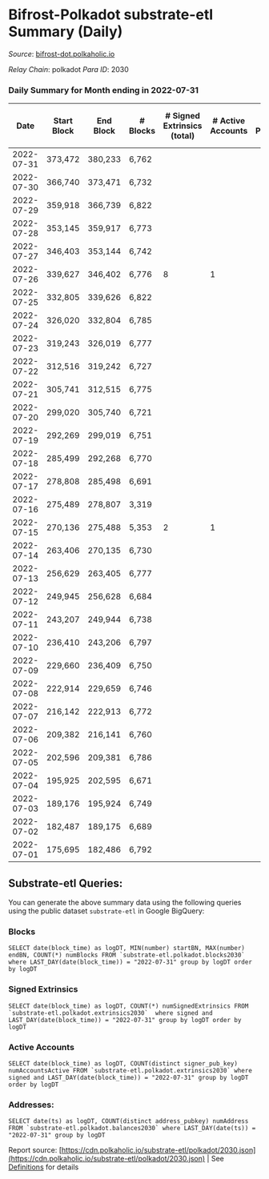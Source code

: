 # Bifrost-Polkadot substrate-etl Summary (Daily)

_Source_: [bifrost-dot.polkaholic.io](https://bifrost-dot.polkaholic.io)

*Relay Chain*: polkadot
*Para ID*: 2030



### Daily Summary for Month ending in 2022-07-31


| Date | Start Block | End Block | # Blocks | # Signed Extrinsics (total) | # Active Accounts | # Passive | # New | # Addresses with Balances | # Events | # Transfers | # XCM Transfers In | # XCM Transfers Out |
| ---- | ----------- | --------- | -------- | --------------------------- | ----------------- | --------- | ----- | ------------------------- | -------- | ----------- | ------------------ | ------------------- |
| 2022-07-31 | 373,472 | 380,233 | 6,762  |  |  |  |  | 6 | 13,528 |   |   |   |
| 2022-07-30 | 366,740 | 373,471 | 6,732  |  |  |  |  | 6 | 13,468 |   |   |   |
| 2022-07-29 | 359,918 | 366,739 | 6,822  |  |  |  |  | 6 | 13,648 |   |   |   |
| 2022-07-28 | 353,145 | 359,917 | 6,773  |  |  |  |  | 6 | 13,549 |   |   |   |
| 2022-07-27 | 346,403 | 353,144 | 6,742  |  |  |  |  | 6 | 13,488 |   |   |   |
| 2022-07-26 | 339,627 | 346,402 | 6,776  | 8 | 1 |  |  | 6 | 13,597 |   |   |   |
| 2022-07-25 | 332,805 | 339,626 | 6,822  |  |  |  |  | 6 | 13,648 |   |   |   |
| 2022-07-24 | 326,020 | 332,804 | 6,785  |  |  |  |  | 6 | 13,573 |   |   |   |
| 2022-07-23 | 319,243 | 326,019 | 6,777  |  |  |  |  | 6 | 13,558 |   |   |   |
| 2022-07-22 | 312,516 | 319,242 | 6,727  |  |  |  |  | 6 | 13,458 |   |   |   |
| 2022-07-21 | 305,741 | 312,515 | 6,775  |  |  |  |  | 6 | 13,554 |   |   |   |
| 2022-07-20 | 299,020 | 305,740 | 6,721  |  |  |  |  | 6 | 13,445 |   |   |   |
| 2022-07-19 | 292,269 | 299,019 | 6,751  |  |  |  |  | 6 | 13,506 |   |   |   |
| 2022-07-18 | 285,499 | 292,268 | 6,770  |  |  |  |  | 6 | 13,544 |   |   |   |
| 2022-07-17 | 278,808 | 285,498 | 6,691  |  |  |  |  | 6 | 13,386 |   |   |   |
| 2022-07-16 | 275,489 | 278,807 | 3,319  |  |  |  |  | 6 | 6,639 |   |   |   |
| 2022-07-15 | 270,136 | 275,488 | 5,353  | 2 | 1 |  |  | 6 | 10,715 |   |   |   |
| 2022-07-14 | 263,406 | 270,135 | 6,730  |  |  |  |  | 6 | 13,464 |   |   |   |
| 2022-07-13 | 256,629 | 263,405 | 6,777  |  |  |  |  | 6 | 13,561 |   |   |   |
| 2022-07-12 | 249,945 | 256,628 | 6,684  |  |  |  |  | 6 | 13,372 |   |   |   |
| 2022-07-11 | 243,207 | 249,944 | 6,738  |  |  |  |  | 6 | 13,479 |   |   |   |
| 2022-07-10 | 236,410 | 243,206 | 6,797  |  |  |  |  | 6 | 13,598 |   |   |   |
| 2022-07-09 | 229,660 | 236,409 | 6,750  |  |  |  |  | 6 | 13,504 |   |   |   |
| 2022-07-08 | 222,914 | 229,659 | 6,746  |  |  |  |  | 6 | 13,496 |   |   |   |
| 2022-07-07 | 216,142 | 222,913 | 6,772  |  |  |  |  | 6 | 13,547 |   |   |   |
| 2022-07-06 | 209,382 | 216,141 | 6,760  |  |  |  |  | 6 | 13,527 |   |   |   |
| 2022-07-05 | 202,596 | 209,381 | 6,786  |  |  |  |  | 6 | 13,576 |   |   |   |
| 2022-07-04 | 195,925 | 202,595 | 6,671  |  |  |  |  | 6 | 13,346 |   |   |   |
| 2022-07-03 | 189,176 | 195,924 | 6,749  |  |  |  |  | 6 | 13,501 |   |   |   |
| 2022-07-02 | 182,487 | 189,175 | 6,689  |  |  |  |  | 6 | 13,382 |   |   |   |
| 2022-07-01 | 175,695 | 182,486 | 6,792  |  |  |  |  | 6 | 13,588 |   |   |   |

## Substrate-etl Queries:
You can generate the above summary data using the following queries using the public dataset `substrate-etl` in Google BigQuery:


### Blocks
```
SELECT date(block_time) as logDT, MIN(number) startBN, MAX(number) endBN, COUNT(*) numBlocks FROM `substrate-etl.polkadot.blocks2030`  where LAST_DAY(date(block_time)) = "2022-07-31" group by logDT order by logDT
```


### Signed Extrinsics
```
SELECT date(block_time) as logDT, COUNT(*) numSignedExtrinsics FROM `substrate-etl.polkadot.extrinsics2030`  where signed and LAST_DAY(date(block_time)) = "2022-07-31" group by logDT order by logDT
```


### Active Accounts
```
SELECT date(block_time) as logDT, COUNT(distinct signer_pub_key) numAccountsActive FROM `substrate-etl.polkadot.extrinsics2030` where signed and LAST_DAY(date(block_time)) = "2022-07-31" group by logDT order by logDT
```


### Addresses:
```
SELECT date(ts) as logDT, COUNT(distinct address_pubkey) numAddress FROM `substrate-etl.polkadot.balances2030` where LAST_DAY(date(ts)) = "2022-07-31" group by logDT
```



Report source: [https://cdn.polkaholic.io/substrate-etl/polkadot/2030.json](https://cdn.polkaholic.io/substrate-etl/polkadot/2030.json) | See [Definitions](/DEFINITIONS.md) for details
